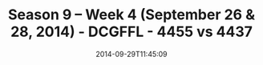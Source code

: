 ---
title: Season 9 – Week 4 (September 26 & 28, 2014) - DCGFFL - 4455 vs 4437
teams_score:
- team: 4455
  score:
- team: 4437
  score: 6
mvp: Jason Beverly (Dark Green), Barry Mauck (Purple)
game-ball: N/A
season: 9
week: 4
date: '2014-09-29T11:45:09'
pageid: season-9-week-4-4455-vs-4437
---
